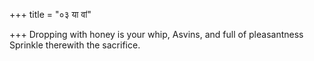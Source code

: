+++
title = "०३ या वां"

+++
Dropping with honey is your whip, Asvins, and full of pleasantness  
     Sprinkle therewith the sacrifice.